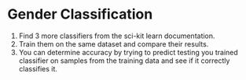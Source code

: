# Gender Classification 
1. Find 3 more classifiers from the sci-kit learn documentation. 
2. Train them on the same dataset and compare their results. 
3. You can determine accuracy by trying to predict testing you trained classifier on samples from the training data and see if it correctly classifies it.
